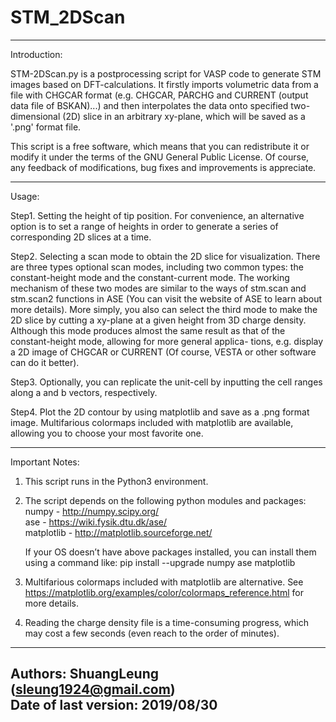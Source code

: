 # STM_2DScan

---------------------------------------------------------------------------------
Introduction:

STM-2DScan.py is a postprocessing script for VASP code to generate STM images 
based on DFT-calculations. It firstly imports volumetric data from a file with 
CHGCAR format (e.g. CHGCAR, PARCHG and CURRENT (output data file of BSKAN)...) 
and then interpolates the data onto specified two-dimensional (2D) slice in an 
arbitrary xy-plane, which will be saved as a '.png' format file.

This script is a free software, which means that you can redistribute it or 
modify it under the terms of the GNU General Public License. Of course, any 
feedback of modifications, bug fixes and improvements is appreciate.

---------------------------------------------------------------------------------
Usage:

Step1. Setting the height of tip position. For convenience, an alternative 
       option is to set a range of heights in order to generate a series of 
       corresponding 2D slices at a time. 

Step2. Selecting a scan mode to obtain the 2D slice for visualization. There 
       are three types optional scan modes, including two common types: the 
       constant-height mode and the constant-current mode. The working 
       mechanism of these two modes are similar to the ways of stm.scan and 
       stm.scan2 functions in ASE (You can visit the website of ASE to learn 
       about more details). More simply, you also can select the third mode 
       to make the 2D slice by cutting a xy-plane at a given height from 3D 
       charge density. Although this mode produces almost the same result as 
       that of the constant-height mode, allowing for more general applica-
       tions, e.g. display a 2D image of CHGCAR or CURRENT (Of course, VESTA 
       or other software can do it better).

Step3. Optionally, you can replicate the unit-cell by inputting the cell ranges
       along a and b vectors, respectively.

Step4. Plot the 2D contour by using matplotlib and save as a .png format image.
       Multifarious colormaps included with matplotlib are available, allowing 
       you to choose your most favorite one.

---------------------------------------------------------------------------------
Important Notes: 

1. This script runs in the Python3 environment.

2. The script depends on the following python modules and packages:                                                                     
    numpy - http://numpy.scipy.org/                                  
    ase - https://wiki.fysik.dtu.dk/ase/            
    matplotlib - http://matplotlib.sourceforge.net/
    
   If your OS doesn’t have above packages installed, you can install 
   them using a command like:
    pip install --upgrade numpy ase matplotlib

3. Multifarious colormaps included with matplotlib are alternative. 
   See https://matplotlib.org/examples/color/colormaps_reference.html
   for more details.

4. Reading the charge density file is a time-consuming progress, which may 
   cost a few seconds (even reach to the order of minutes).

---------------------------------------------------------------------------------
Authors: ShuangLeung (sleung1924@gmail.com)                         
Date of last version: 2019/08/30
---------------------------------------------------------------------------------
